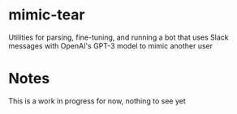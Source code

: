 # mimic-tear
Utilities for parsing, fine-tuning, and running a bot that uses Slack messages with OpenAI's GPT-3 model to mimic another user

# Notes
This is a work in progress for now, nothing to see yet
